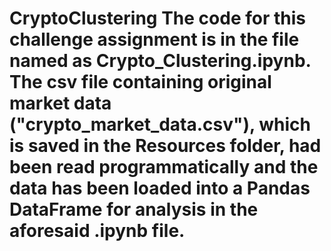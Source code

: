 # CryptoClustering The code for this challenge assignment is in the file named as Crypto_Clustering.ipynb.  The csv file containing original market data ("crypto_market_data.csv"), which is saved in the Resources folder, had been read programmatically  and the data has been loaded into a Pandas DataFrame for analysis in the aforesaid .ipynb file.  
